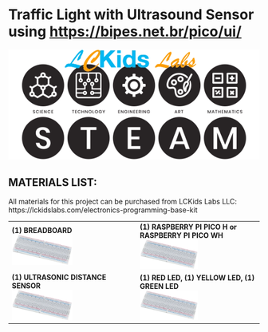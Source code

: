 # **Traffic Light with Ultrasound Sensor using https://bipes.net.br/pico/ui/**

<p align="center">
  <img src="https://github.com/LCKidsLabs/Traffic_Light_With_Ultrasound_Sensor_BIPES/blob/main/res/pageTitle.webp?raw=true" alt="Page Title eith logo"/>
</p>

<p>
  <h2>MATERIALS LIST:</h2>
All materials for this project can be purchased from LCKids Labs LLC:
https://lckidslabs.com/electronics-programming-base-kit
</p>

<table>
  <tr>
    <td>
      <div>
        <b>(1) BREADBOARD</b>
      </div>
      <div>
      <img src="https://github.com/LCKidsLabs/Traffic_Light_With_Ultrasound_Sensor_BIPES/blob/main/res/breadboard.webp?raw=true" alt="breadboard" width = 50%;></img>
    </td>
    <td>
      <div>
        <b>(1) RASPBERRY PI PICO H or RASPBERRY PI PICO WH</b>
      </div>
      <div>
      <img src="https://github.com/LCKidsLabs/Traffic_Light_With_Ultrasound_Sensor_BIPES/blob/main/res/breadboard.webp?raw=true" alt="breadboard" width = 50%;></img>
      </div>
    </td>
  </tr>
    <tr>
    <td>
      <div>
        <b>(1) ULTRASONIC DISTANCE SENSOR</b>
      </div>
      <div>
      <img src="https://github.com/LCKidsLabs/Traffic_Light_With_Ultrasound_Sensor_BIPES/blob/main/res/breadboard.webp?raw=true" alt="breadboard" width = 50%;></img>
    </td>
    <td>
      <div>
        <b>(1) RED LED, (1) YELLOW LED, (1) GREEN LED</b>
      </div>
      <div>
      <img src="https://github.com/LCKidsLabs/Traffic_Light_With_Ultrasound_Sensor_BIPES/blob/main/res/breadboard.webp?raw=true" alt="breadboard" width = 50%;></img>
      </div>
    </td>
  </tr>
</table>
